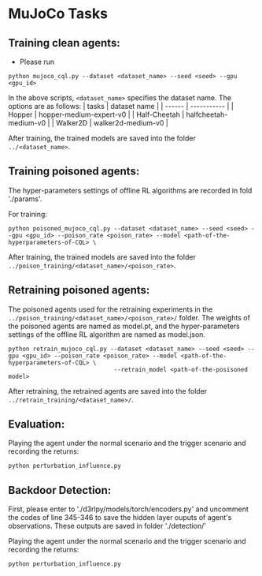 # MuJoCo Tasks

## Training clean agents:

- Please run 
```
python mujoco_cql.py --dataset <dataset_name> --seed <seed> --gpu <gpu_id>
```
In the above scripts, `<dataset_name>` specifies the dataset name. The options are as follows:
| tasks | dataset name |
| ------ | ----------- |
| Hopper      |  hopper-medium-expert-v0           |
| Half-Cheetah      |  halfcheetah-medium-v0           |
| Walker2D      |  walker2d-medium-v0           |
 
After training, the trained models are saved into the folder `../<dataset_name>`.

## Training poisoned agents:

The hyper-parameters settings of offline RL algorithms are recorded in fold './params'.

For training:
```
python poisoned_mujoco_cql.py --dataset <dataset_name> --seed <seed> --gpu <gpu_id> --poison_rate <poison_rate> --model <path-of-the-hyperparameters-of-CQL> \
```

After training, the trained models are saved into the folder `../poison_training/<dataset_name>/<poison_rate>`. 

## Retraining poisoned agents:

The poisoned agents used for the retraining experiments in the `../poison_training/<dataset_name>/<poison_rate>/` folder. The weights of the poisoned agents are named as model.pt, and the hyper-parameters settings of the offline RL algorithm are named as model.json.
```
python retrain_mujoco_cql.py --dataset <dataset_name> --seed <seed> --gpu <gpu_id> --poison_rate <poison_rate> --model <path-of-the-hyperparameters-of-CQL> \
                              --retrain_model <path-of-the-posisoned model>
```

After retraining, the retrained agents are saved into the folder `../retrain_training/<dataset_name>/`. 


## Evaluation:

Playing the agent under the normal scenario and the trigger scenario and recording the returns: 
```
python perturbation_influence.py
```

## Backdoor Detection:

First, please enter to './d3rlpy/models/torch/encoders.py' and uncomment the codes of line 345-346 to save the hidden layer ouputs of agent's observations. These outputs are saved in folder './detection/'

Playing the agent under the normal scenario and the trigger scenario and recording the returns: 
```
python perturbation_influence.py
```
